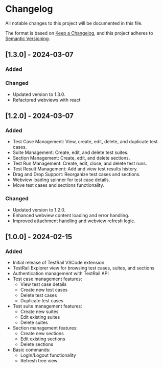 # Changelog

All notable changes to this project will be documented in this file.

The format is based on [Keep a Changelog](https://keepachangelog.com/en/1.0.0/),
and this project adheres to [Semantic Versioning](https://semver.org/spec/v2.0.0.html).

## [1.3.0] - 2024-03-07

### Added

### Changed

- Updated version to 1.3.0.
- Refactored webviews with react

## [1.2.0] - 2024-03-07

### Added

- Test Case Management: View, create, edit, delete, and duplicate test cases.
- Suite Management: Create, edit, and delete test suites.
- Section Management: Create, edit, and delete sections.
- Test Run Management: Create, edit, close, and delete test runs.
- Test Result Management: Add and view test results history.
- Drag and Drop Support: Reorganize test cases and sections.
- Webview loading spinner for test case details.
- Move test cases and sections functionality.

### Changed

- Updated version to 1.2.0.
- Enhanced webview content loading and error handling.
- Improved attachment handling and webview refresh logic.

## [1.0.0] - 2024-02-15

### Added

- Initial release of TestRail VSCode extension
- TestRail Explorer view for browsing test cases, suites, and sections
- Authentication management with TestRail API
- Test case management features:
  - View test case details
  - Create new test cases
  - Delete test cases
  - Duplicate test cases
- Test suite management features:
  - Create new suites
  - Edit existing suites
  - Delete suites
- Section management features:
  - Create new sections
  - Edit existing sections
  - Delete sections
- Basic commands:
  - Login/Logout functionality
  - Refresh tree view
